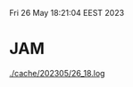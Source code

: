 Fri 26 May 18:21:04 EEST 2023
# JAM
<a href='./cache/202305/26_18.log'>./cache/202305/26_18.log</a>
